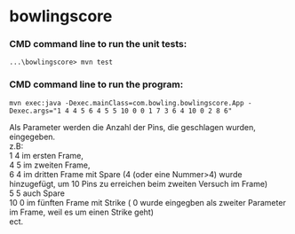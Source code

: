 # bowlingscore

### CMD command line to run the unit tests:
```
...\bowlingscore> mvn test
```

### CMD command line to run the program:
```
mvn exec:java -Dexec.mainClass=com.bowling.bowlingscore.App -Dexec.args="1 4 4 5 6 4 5 5 10 0 0 1 7 3 6 4 10 0 2 8 6"
```
Als Parameter werden die Anzahl der Pins, die geschlagen wurden, eingegeben. <br />
z.B: <br />
1 4 im ersten Frame, <br />
4 5 im zweiten Frame, <br />
6 4 im dritten Frame mit Spare (4 (oder eine Nummer>4) wurde hinzugefügt, um 10 Pins zu erreichen beim zweiten Versuch im Frame) <br />
5 5 auch Spare <br />
10 0 im fünften Frame mit Strike ( 0 wurde eingegben als zweiter Parameter im Frame, weil es um einen Strike geht) <br />
ect. <br />

